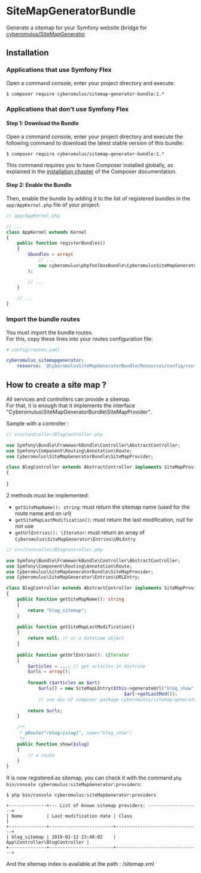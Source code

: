 # SiteMapGeneratorBundle

Generate a sitemap for your Symfony website (bridge for [cyberomulus/SiteMapGenerator](https://github.com/cyberomulus/SiteMapGenerator)

## Installation

### Applications that use Symfony Flex

Open a command console, enter your project directory and execute:

```console
$ composer require cyberomulus/sitemap-generator-bundle:1.*
```

### Applications that don't use Symfony Flex

#### Step 1: Download the Bundle

Open a command console, enter your project directory and execute the
following command to download the latest stable version of this bundle:

```console
$ composer require cyberomulus/sitemap-generator-bundle:1.*
```

This command requires you to have Composer installed globally, as explained
in the [installation chapter](https://getcomposer.org/doc/00-intro.md)
of the Composer documentation.

#### Step 2: Enable the Bundle

Then, enable the bundle by adding it to the list of registered bundles
in the `app/AppKernel.php` file of your project:

```php
// app/AppKernel.php

// ...
class AppKernel extends Kernel
{
    public function registerBundles()
    {
        $bundles = array(
            // ...
            new cyberomulus\phpToolboxBundle\CyberomulusSiteMapGeneratorBundle,
        );

        // ...
    }

    // ...
}
```

### Import the bundle routes

You must import the bundle routes.  
For this, copy these lines into your routes configuration file:

```yaml
# config/routes.yaml

cyberomulus_sitemapgenerator:
    resource: '@CyberomulusSiteMapGeneratorBundle/Resources/config/routes.xml'
```

## How to create a site map ?

All services and controllers can provide a sitemap.  
For that, it is enough that it implements the interface "Cyberomulus\SiteMapGeneratorBundle\SiteMapProvider".

Sample with a controller :

```php
// src/Controller/BlogController.php

use Symfony\Bundle\FrameworkBundle\Controller\AbstractController;
use Symfony\Component\Routing\Annotation\Route;
use Cyberomulus\SiteMapGeneratorBundle\SiteMapProvider;

class BlogController extends AbstractController implements SiteMapProvider
{
    
}
```

2 methods must be implemented:
* `getSiteMapName(): string`: must return the sitemap name (used for the route name and on url)
* `getSiteMapLastModification()`: must return the last modification, null for not use
* `getUrlEntries(): \Iterator`: must return an array of `Cyberomulus\SiteMapGenerator\Entries\URLEntry`

```php
// src/Controller/BlogController.php

use Symfony\Bundle\FrameworkBundle\Controller\AbstractController;
use Symfony\Component\Routing\Annotation\Route;
use Cyberomulus\SiteMapGeneratorBundle\SiteMapProvider;
use Cyberomulus\SiteMapGenerator\Entries\URLEntry;

class BlogController extends AbstractController implements SiteMapProvider
{
    public function getSiteMapName(): string
    {
    	return "blog_sitemap";
    }
    
    public function getSiteMapLastModification()
    {
    	return null; // or a datetime object
    }
    
    public function getUrlEntries(): \Iterator
    {
    	$articles = ...; // get articles in doctrine
    	$urls = array();
    	
    	foreach ($articles as $art)
    		$urls[] = new SiteMapLEntry($this->generateUrl("blog_show", array('slug' => $art->getSlug())), 
    										$art->getLastMod());
    		// see doc of composer package cyberomulus/sitemap-generator for create a complete SiteMapLEntry and include image for Google extra
    	
    	return $urls;
    }
    
    /**
     * @Route("/blog/{slug}", name="blog_show")
     */
    public function show($slug)
    {
    	// a route
    }
}
```

It is now registered as sitemap, you can check it with the command `php bin/console cyberomulus:siteMapGenerator:providers`:

```console
$ php bin/console cyberomulus:siteMapGenerator:providers

+--------------+--- List of known sitemap providers: -------------------+
| Name         | Last modification date | Class                         |
+--------------+------------------------+-------------------------------+
| blog_sitemap | 2019-01-12 23:48:02    | App\Controller\BlogController |
+--------------+------------------------+-------------------------------+
```

And the sitemap index is available at the path : /sitemap.xml